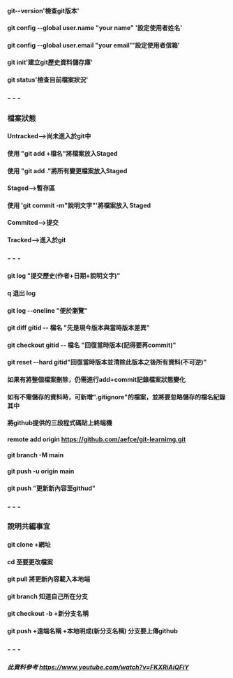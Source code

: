 #### git--version'檢查git版本'
#### git config --global user.name "your name" '設定使用者姓名'
#### git config --global user.email "your email"'設定使用者信箱'
#### git init'建立git歷史資料儲存庫'
#### git status'檢查目前檔案狀況'
### - - -
### 檔案狀態
#### Untracked-->尚未進入於git中
####    使用 "git add +檔名"將檔案放入Staged  
####    使用 "git add ."將所有變更檔案放入Staged  
#### Staged-->暫存區
####    使用 'git commit -m"說明文字"'將檔案放入  Staged    
#### Commited-->提交
#### Tracked-->進入於git
### - - -
#### git log "提交歷史(作者+日期+說明文字)"
#### q 退出 log
#### git log --oneline "便於瀏覽"
#### git diff gitid -- 檔名 "先是現今版本與當時版本差異"
#### git checkout gitid -- 檔名 "回復當時版本(記得要再commit)"
#### git reset --hard gitid"回復當時版本並清除此版本之後所有資料(不可逆)"
#### 如果有將整個檔案刪除，仍需進行add+commit記錄檔案狀態變化
#### 如有不需儲存的資料時，可新增".gitignore"的檔案，並將要忽略儲存的檔名紀錄其中
#### 將github提供的三段程式碼貼上終端機
#### remote add origin https://github.com/aefce/git-learnimg.git
#### git branch -M main
#### git push -u origin main
#### git push "更新新內容至githud"
### - - -
### 說明共編事宜
#### git clone +網址
#### cd 至要更改檔案 
#### git pull 將更新內容載入本地端
#### git branch 知道自己所在分支
#### git checkout -b +新分支名稱
#### git push +遠端名稱 +本地明成(新分支名稱) 分支要上傳github
### - - -
##### 此資料參考 https://www.youtube.com/watch?v=FKXRiAiQFiY

